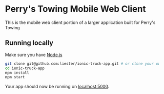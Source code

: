 Perry's Towing Mobile Web Client
===================

This is the mobile web client portion of a larger application built for Perry's Towing

## Running locally

Make sure you have [Node.js](http://nodejs.org/)

```sh
git clone git@github.com:liester/ionic-truck-app.git # or clone your own fork
cd ionic-truck-app
npm install
npm start
```

Your app should now be running on [localhost:5000](http://localhost:5000/).
